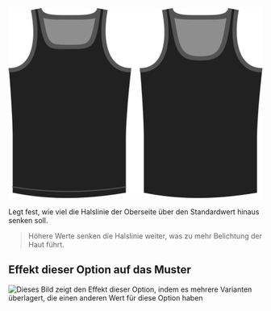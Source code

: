 ![Die Halslinie Drop Option auf Aaron](./necklinedrop.svg)

Legt fest, wie viel die Halslinie der Oberseite über den Standardwert hinaus senken soll.

> Höhere Werte senken die Halslinie weiter, was zu mehr Belichtung der Haut führt.

## Effekt dieser Option auf das Muster

![Dieses Bild zeigt den Effekt dieser Option, indem es mehrere Varianten überlagert, die einen anderen Wert für diese Option haben](aaron\_necklinedrop\_sample.svg "Effekt dieser Option auf das Muster")

